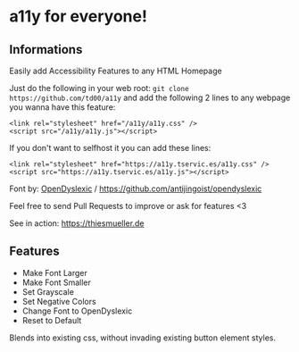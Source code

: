 # a11y for everyone!

## Informations
Easily add Accessibility Features to any HTML Homepage

Just do the following in your web root:
`git clone https://github.com/td00/a11y`
and add the following 2 lines to any webpage you wanna have this feature:
```
<link rel="stylesheet" href="/a11y/a11y.css" />
<script src="/a11y/a11y.js"></script>
```

If you don't want to selfhost it you can add these lines:

```
<link rel="stylesheet" href="https://a11y.tservic.es/a11y.css" />
<script src="https://a11y.tservic.es/a11y.js"></script>
```

Font by: [OpenDyslexic](https://opendyslexic.org) / https://github.com/antijingoist/opendyslexic

Feel free to send Pull Requests to improve or ask for features <3 

See in action: https://thiesmueller.de


## Features
- Make Font Larger
- Make Font Smaller
- Set Grayscale
- Set Negative Colors
- Change Font to OpenDyslexic
- Reset to Default

Blends into existing css, without invading existing button element styles.
